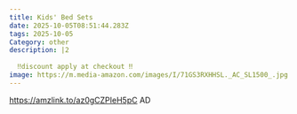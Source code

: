 ```yaml
---
title: Kids' Bed Sets
date: 2025-10-05T08:51:44.283Z
tags: 2025-10-05
Category: other
description: |2
   
  ‼️discount apply at checkout ‼️
image: https://m.media-amazon.com/images/I/71GS3RXHHSL._AC_SL1500_.jpg
---
```

https://amzlink.to/az0gCZPIeH5pC
AD